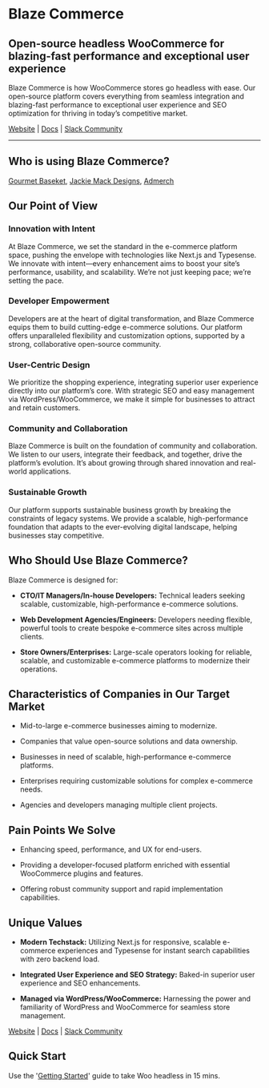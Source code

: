 # Blaze Commerce

## Open-source headless WooCommerce for blazing-fast performance and exceptional user experience

Blaze Commerce is how WooCommerce stores go headless with ease. Our open-source platform covers everything from seamless integration and blazing-fast performance to exceptional user experience and SEO optimization for thriving in today’s competitive market.

[Website](https://blazecommerce.io/) | [Docs](https://docs.blazecommerce.io/) | [Slack Community](https://join.slack.com/t/blaze-community/shared_invite/zt-2pov0vyr8-7eEk2nGY~NJsjGfrrXP4Sg)

---

## Who is using Blaze Commerce? 

[Gourmet Baseket](https://gourmetbasket.com.au/), [Jackie Mack Designs](https://www.jackiemackdesigns.com/), [Admerch](https://admerch.com.au/)

## Our Point of View

### Innovation with Intent

At Blaze Commerce, we set the standard in the e-commerce platform space, pushing the envelope with technologies like Next.js and Typesense. We innovate with intent—every enhancement aims to boost your site’s performance, usability, and scalability. We’re not just keeping pace; we’re setting the pace.

### Developer Empowerment

Developers are at the heart of digital transformation, and Blaze Commerce equips them to build cutting-edge e-commerce solutions. Our platform offers unparalleled flexibility and customization options, supported by a strong, collaborative open-source community.

### User-Centric Design

We prioritize the shopping experience, integrating superior user experience directly into our platform’s core. With strategic SEO and easy management via WordPress/WooCommerce, we make it simple for businesses to attract and retain customers.

### Community and Collaboration

Blaze Commerce is built on the foundation of community and collaboration. We listen to our users, integrate their feedback, and together, drive the platform’s evolution. It’s about growing through shared innovation and real-world applications.

### Sustainable Growth

Our platform supports sustainable business growth by breaking the constraints of legacy systems. We provide a scalable, high-performance foundation that adapts to the ever-evolving digital landscape, helping businesses stay competitive.

## Who Should Use Blaze Commerce?

Blaze Commerce is designed for:

- **CTO/IT Managers/In-house Developers:** Technical leaders seeking scalable, customizable, high-performance e-commerce solutions.

- **Web Development Agencies/Engineers:** Developers needing flexible, powerful tools to create bespoke e-commerce sites across multiple clients.

- **Store Owners/Enterprises:** Large-scale operators looking for reliable, scalable, and customizable e-commerce platforms to modernize their operations.

## Characteristics of Companies in Our Target Market

- Mid-to-large e-commerce businesses aiming to modernize.

- Companies that value open-source solutions and data ownership.

- Businesses in need of scalable, high-performance e-commerce platforms.

- Enterprises requiring customizable solutions for complex e-commerce needs.

- Agencies and developers managing multiple client projects.

## Pain Points We Solve

- Enhancing speed, performance, and UX for end-users.

- Providing a developer-focused platform enriched with essential WooCommerce plugins and features.

- Offering robust community support and rapid implementation capabilities.

## Unique Values

- **Modern Techstack:** Utilizing Next.js for responsive, scalable e-commerce experiences and Typesense for instant search capabilities with zero backend load.

- **Integrated User Experience and SEO Strategy:** Baked-in superior user experience and SEO enhancements.

- **Managed via WordPress/WooCommerce:** Harnessing the power and familiarity of WordPress and WooCommerce for seamless store management.

[Website](https://blazecommerce.io/) | [Docs](https://docs.blazecommerce.io/) | [Slack Community](https://join.slack.com/t/blaze-community/shared_invite/zt-2pov0vyr8-7eEk2nGY~NJsjGfrrXP4Sg)

## Quick Start

Use the '[Getting Started](https://docs.blazecommerce.io/quick-start)' guide to take Woo headless in 15 mins. 
